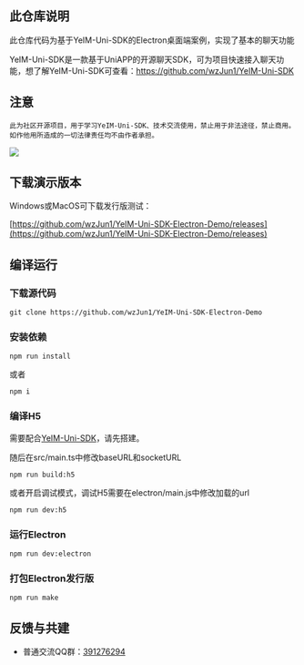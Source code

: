 
## 此仓库说明

此仓库代码为基于YeIM-Uni-SDK的Electron桌面端案例，实现了基本的聊天功能

YeIM-Uni-SDK是一款基于UniAPP的开源聊天SDK，可为项目快速接入聊天功能，想了解YeIM-Uni-SDK可查看：https://github.com/wzJun1/YeIM-Uni-SDK

## 注意

`此为社区开源项目，用于学习YeIM-Uni-SDK、技术交流使用，禁止用于非法途径，禁止商用。如作他用所造成的一切法律责任均不由作者承担。` 

![](https://s2.loli.net/2023/03/08/Mp6stlRvqrm2WSO.png)

## 下载演示版本

Windows或MacOS可下载发行版测试：

[https://github.com/wzJun1/YeIM-Uni-SDK-Electron-Demo/releases](https://github.com/wzJun1/YeIM-Uni-SDK-Electron-Demo/releases)


## 编译运行

### 下载源代码

```shell
git clone https://github.com/wzJun1/YeIM-Uni-SDK-Electron-Demo
```

### 安装依赖

```shell
npm run install
```

或者

```shell
npm i
```

### 编译H5

需要配合[YeIM-Uni-SDK](https://github.com/wzJun1/YeIM-Uni-SDK "YeIM-Uni-SDK")，请先搭建。

随后在src/main.ts中修改baseURL和socketURL

```shell
npm run build:h5
```

或者开启调试模式，调试H5需要在electron/main.js中修改加载的url

```shell
npm run dev:h5
```

### 运行Electron

```shell
npm run dev:electron
```

### 打包Electron发行版

```shell
npm run make
```
 

## 反馈与共建

- 普通交流QQ群：[391276294](https://qm.qq.com/cgi-bin/qm/qr?k=hEQnVRj3c1B0gDpD2QJrD7UIfWMzCUuM&jump_from=webapi&authKey=kbrD7NHXGIPaiVb2puw+vJeRCIQSXVhIci7eFvFLBH/UjGt+hrdOk4upK731S+1+)
